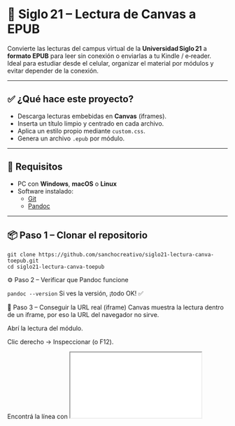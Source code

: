 # 📘 Siglo 21 – Lectura de Canvas a EPUB

Convierte las lecturas del campus virtual de la **Universidad Siglo 21** a **formato EPUB** para leer sin conexión o enviarlas a tu Kindle / e‑reader.  
Ideal para estudiar desde el celular, organizar el material por módulos y evitar depender de la conexión.

---

## ✅ ¿Qué hace este proyecto?

- Descarga lecturas embebidas en **Canvas** (iframes).
- Inserta un título limpio y centrado en cada archivo.
- Aplica un estilo propio mediante `custom.css`.
- Genera un archivo `.epub` por módulo.

---

## 🧰 Requisitos

- PC con **Windows**, **macOS** o **Linux**  
- Software instalado:  
  - [Git](https://git-scm.com/downloads)  
  - [Pandoc](https://pandoc.org/installing.html)

---

## 📦 Paso 1 – Clonar el repositorio

```
git clone https://github.com/sanchocreativo/siglo21-lectura-canva-toepub.git
cd siglo21-lectura-canva-toepub
```

⚙️ Paso 2 – Verificar que Pandoc funcione

```pandoc --version```
Si ves la versión, ¡todo OK! ✅

🔎 Paso 3 – Conseguir la URL real (iframe)
Canvas muestra la lectura dentro de un iframe, por eso la URL del navegador no sirve.

Abrí la lectura del módulo.

Clic derecho → Inspeccionar (o F12).

Encontrá la línea con <iframe src="...">:
!([foto](https://raw.githubusercontent.com/sanchocreativo/siglo21-lectura-canva-toepub/refs/heads/main/Screenshot%202025-05-04%20132019.png))



```<iframe src="https://meca.ues21.edu.ar/canvas/0GRADO1A24/tipografia1/L1/index.html">```
Copiá la URL completa de src.
Esa es la URL que debe usar el script.



🚀 Paso 5 – Ejecutar el script
5.1 Dar permisos de ejecución

```chmod +x convert_to_epub.sh```
5.2 Lanzar el script

```./convert_to_epub.sh```

Enviar al Kindle

Mandá el .epub a tu dirección @kindle.com
O usá la app oficial Send to Kindle
O sincronizá mediante cable con Calibre

